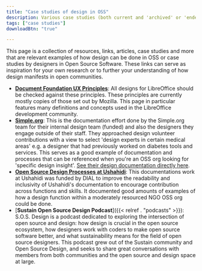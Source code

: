 ```yaml
---
title: "Case studies of design in OSS"
description: Various case studies (both current and 'archived' or 'ended') that are examples of how design can be done in OSS or case studies by designers in Open Source Software.
tags: ["case studies"]
downloadBtn: "true"

---
```


This page is a collection of resources, links, articles, case studies and more that are relevant examples of how design can be done in OSS or case studies by designers in Open Source Software.
These links can serve as inspiration for your own research or to further your understanding of how design manifests in open communities.

* [**Document Foundation UX Principles**](https://wiki.documentfoundation.org/Design/Principles):
  All designs for LibreOffice should be checked against these principles.
  These principles are currently mostly copies of those set out by Mozilla.
  This page in particular features many definitions and concepts used in the LibreOffice development community.
* [**Simple.org**](https://www.simple.org/):
  This is the documentation effort done by the Simple.org team for their internal design team (funded) and also the designers they engage outside of their staff.
  They approached design volunteer contributions with a view to select 'design experts in certain medical areas' e.g. a designer that had previously worked on diabetes tools and services.
  This serves as a good example of documentation and processes that can be referenced when you're an OSS org looking for 'specific design insight'.
  [See their design documentation directly here](https://docs.simple.org/design-1/design).
* [**Open Source Design Processes at Ushahidi**](https://docs.ushahidi.com/platform-developer-documentation/design/design-process):
  This documentations work at Ushahidi was funded by DIAL to improve the readability and inclusivity of Ushahidi's documentation to encourage contribution across functions and skills.
  It documented good amounts of examples of how a design function within a moderately resourced NGO OSS org could be done.
* [**Sustain Open Source Design Podcast**]({{< relref . "podcasts" >}}):
  S.O.S. Design is a podcast dedicated to exploring the intersection of open source and design: how design is crucial in the open source ecosystem, how designers work with coders to make open source software better, and what sustainability means for the field of open source designers. This podcast grew out of the Sustain community and Open Source Design, and seeks to share great conversations with members from both communities and the open source and design space at large.
